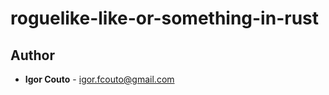 # roguelike-like-or-something-in-rust

## Author

* **Igor Couto** - [igor.fcouto@gmail.com](mailto:igor.fcouto@gmail.com)
